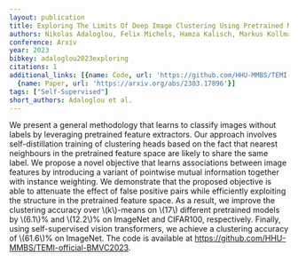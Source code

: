 ```yaml
---
layout: publication
title: Exploring The Limits Of Deep Image Clustering Using Pretrained Models
authors: Nikolas Adaloglou, Felix Michels, Hamza Kalisch, Markus Kollmann
conference: Arxiv
year: 2023
bibkey: adaloglou2023exploring
citations: 1
additional_links: [{name: Code, url: 'https://github.com/HHU-MMBS/TEMI-official-BMVC2023'},
  {name: Paper, url: 'https://arxiv.org/abs/2303.17896'}]
tags: ["Self-Supervised"]
short_authors: Adaloglou et al.
---
```

We present a general methodology that learns to classify images without
labels by leveraging pretrained feature extractors. Our approach involves
self-distillation training of clustering heads based on the fact that nearest
neighbours in the pretrained feature space are likely to share the same label.
We propose a novel objective that learns associations between image features by
introducing a variant of pointwise mutual information together with instance
weighting. We demonstrate that the proposed objective is able to attenuate the
effect of false positive pairs while efficiently exploiting the structure in
the pretrained feature space. As a result, we improve the clustering accuracy
over \\(k\\)-means on \\(17\\) different pretrained models by \\(6.1\\)% and \\(12.2\\)% on
ImageNet and CIFAR100, respectively. Finally, using self-supervised vision
transformers, we achieve a clustering accuracy of \\(61.6\\)% on ImageNet. The
code is available at https://github.com/HHU-MMBS/TEMI-official-BMVC2023.